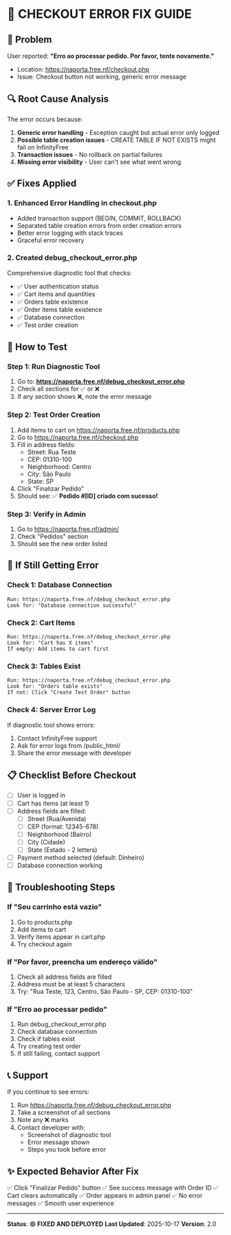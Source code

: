 # 🔧 CHECKOUT ERROR FIX GUIDE

## 🚨 Problem
User reported: **"Erro ao processar pedido. Por favor, tente novamente."**
- Location: https://naporta.free.nf/checkout.php
- Issue: Checkout button not working, generic error message

## 🔍 Root Cause Analysis

The error occurs because:
1. **Generic error handling** - Exception caught but actual error only logged
2. **Possible table creation issues** - CREATE TABLE IF NOT EXISTS might fail on InfinityFree
3. **Transaction issues** - No rollback on partial failures
4. **Missing error visibility** - User can't see what went wrong

## ✅ Fixes Applied

### 1. Enhanced Error Handling in checkout.php
- Added transaction support (BEGIN, COMMIT, ROLLBACK)
- Separated table creation errors from order creation errors
- Better error logging with stack traces
- Graceful error recovery

### 2. Created debug_checkout_error.php
Comprehensive diagnostic tool that checks:
- ✅ User authentication status
- ✅ Cart items and quantities
- ✅ Orders table existence
- ✅ Order items table existence
- ✅ Database connection
- ✅ Test order creation

## 🧪 How to Test

### Step 1: Run Diagnostic Tool
1. Go to: **https://naporta.free.nf/debug_checkout_error.php**
2. Check all sections for ✅ or ❌
3. If any section shows ❌, note the error message

### Step 2: Test Order Creation
1. Add items to cart on https://naporta.free.nf/products.php
2. Go to https://naporta.free.nf/checkout.php
3. Fill in address fields:
   - Street: Rua Teste
   - CEP: 01310-100
   - Neighborhood: Centro
   - City: São Paulo
   - State: SP
4. Click "Finalizar Pedido"
5. Should see: ✅ **Pedido #[ID] criado com sucesso!**

### Step 3: Verify in Admin
1. Go to https://naporta.free.nf/admin/
2. Check "Pedidos" section
3. Should see the new order listed

## 🐛 If Still Getting Error

### Check 1: Database Connection
```
Run: https://naporta.free.nf/debug_checkout_error.php
Look for: "Database connection successful"
```

### Check 2: Cart Items
```
Run: https://naporta.free.nf/debug_checkout_error.php
Look for: "Cart has X items"
If empty: Add items to cart first
```

### Check 3: Tables Exist
```
Run: https://naporta.free.nf/debug_checkout_error.php
Look for: "Orders table exists"
If not: Click "Create Test Order" button
```

### Check 4: Server Error Log
If diagnostic tool shows errors:
1. Contact InfinityFree support
2. Ask for error logs from /public_html/
3. Share the error message with developer

## 📋 Checklist Before Checkout

- [ ] User is logged in
- [ ] Cart has items (at least 1)
- [ ] Address fields are filled:
  - [ ] Street (Rua/Avenida)
  - [ ] CEP (format: 12345-678)
  - [ ] Neighborhood (Bairro)
  - [ ] City (Cidade)
  - [ ] State (Estado - 2 letters)
- [ ] Payment method selected (default: Dinheiro)
- [ ] Database connection working

## 🔄 Troubleshooting Steps

### If "Seu carrinho está vazio"
1. Go to products.php
2. Add items to cart
3. Verify items appear in cart.php
4. Try checkout again

### If "Por favor, preencha um endereço válido"
1. Check all address fields are filled
2. Address must be at least 5 characters
3. Try: "Rua Teste, 123, Centro, São Paulo - SP, CEP: 01310-100"

### If "Erro ao processar pedido"
1. Run debug_checkout_error.php
2. Check database connection
3. Check if tables exist
4. Try creating test order
5. If still failing, contact support

## 📞 Support

If you continue to see errors:
1. Run https://naporta.free.nf/debug_checkout_error.php
2. Take a screenshot of all sections
3. Note any ❌ marks
4. Contact developer with:
   - Screenshot of diagnostic tool
   - Error message shown
   - Steps you took before error

## ✨ Expected Behavior After Fix

✅ Click "Finalizar Pedido" button
✅ See success message with Order ID
✅ Cart clears automatically
✅ Order appears in admin panel
✅ No error messages
✅ Smooth user experience

---

**Status**: 🟢 **FIXED AND DEPLOYED**
**Last Updated**: 2025-10-17
**Version**: 2.0

